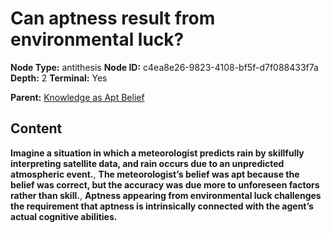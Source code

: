 # Can aptness result from environmental luck?

**Node Type:** antithesis
**Node ID:** c4ea8e26-9823-4108-bf5f-d7f088433f7a
**Depth:** 2
**Terminal:** Yes

**Parent:** [Knowledge as Apt Belief](knowledge-as-apt-belief.md)

## Content

**Imagine a situation in which a meteorologist predicts rain by skillfully interpreting satellite data, and rain occurs due to an unpredicted atmospheric event.**, **The meteorologist’s belief was apt because the belief was correct, but the accuracy was due more to unforeseen factors rather than skill.**, **Aptness appearing from environmental luck challenges the requirement that aptness is intrinsically connected with the agent’s actual cognitive abilities.**
